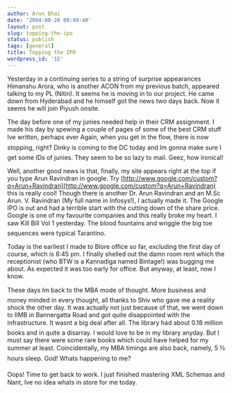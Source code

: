 ```yaml
---
author: Arun Bhai
date: '2004-08-20 09:49:40'
layout: post
slug: topping-the-ipo
status: publish
tags: [general]
title: Topping the IPO
wordpress_id: '15'
---
```


Yesterday in a continuing series to a string of surprise
appearances Himanshu Arora, who is another ACON from my previous
batch, appeared talking to my PL (Nitin). It seems he is moving in
to our project. He came down from Hyderabad and he himself got the
news two days back. Now it seems he will join Piyush onsite.

The day before one of my junies needed help in their CRM
assignment. I made his day by spewing a couple of pages of some of
the best CRM stuff Ive written, perhaps ever Again, when you get
in the flow, there is now stopping, right? Dinky is coming to the
DC today and Im gonna make sure I get some IDs of junies. They
seem to be so lazy to mail. Geez, how ironical!

Well, another good news is that, finally, my site appears right at
the top if you type Arun Ravindran in google. Try
[http://www.google.com/custom?q=Arun+Ravindran](http://www.google.com/custom?q=Arun+Ravindran)
this is really cool! Though there is another Dr. Arun Ravindran and
an M.Sc Arun. V. Ravindran (My full name in Infosys!), I actually
made it. The Google IPO is out and had a terrible start with the
cutting down of the share price. Google is one of my favourite
companies and this really broke my heart. I saw Kill Bill Vol 1
yesterday. The blood fountains and wriggle the big toe sequences
were typical Tarantino.

Today is the earliest I made to Blore office so far, excluding the
first day of course, which is 8:45 pm. I finally shelled out the
damn room rent which the receptionist (who BTW is a Kannadiga named
Bintage!) was bugging me about. As expected it was too early for
office. But anyway, at least, now I know.

These days Im back to the MBA mode of thought. More business and
money minded in every thought, all thanks to Shiv who gave me a
reality shock the other day. It was actually not just because of
that, we went down to IIMB in Bannergatta Road and got quite
disappointed with the infrastructure. It wasnt a big deal after
all. The library had about 0.18 million books and in quite a
disarray. I would love to be in my library anyday. But I must say
there were some rare books which could have helped for my summer at
least. Coincidentally, my MBA timings are also back, namely, 5 ½
hours sleep. God! Whats happening to me?

Oops! Time to get back to work. I just finished mastering XML
Schemas and Nant, Ive no idea whats in store for me today.



